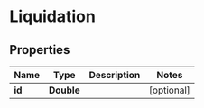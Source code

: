 
# Liquidation

## Properties
Name | Type | Description | Notes
------------ | ------------- | ------------- | -------------
**id** | **Double** |  |  [optional]



